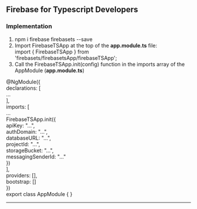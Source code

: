 ## Firebase for Typescript Developers

### Implementation
1. npm i firebase firebasets --save
2. Import FirebaseTSApp at the top of the **app.module.ts** file:  
        import { FirebaseTSApp } from 'firebasets/firebasetsApp/firebaseTSApp';
3. Call the FirebaseTSApp.init(config) function in the imports array of the AppModule (**app.module.ts**)

@NgModule({  
&#09;declarations: [  
&#09;&#09;...  
&#09;],  
&#09;imports: [  
&#09;&#09;...  
&#09;&#09;FirebaseTSApp.init({  
&#09;&#09;&#09;apiKey: "...",  
&#09;&#09;&#09;authDomain: "...",  
&#09;&#09;&#09;databaseURL: "...",  
&#09;&#09;&#09;projectId: "...",  
&#09;&#09;&#09;storageBucket: "...",  
&#09;&#09;&#09;messagingSenderId: "..."  
&#09;})  
&#09;],  
&#09;providers: [],  
&#09;bootstrap: []  
})  
export class AppModule { }  

---